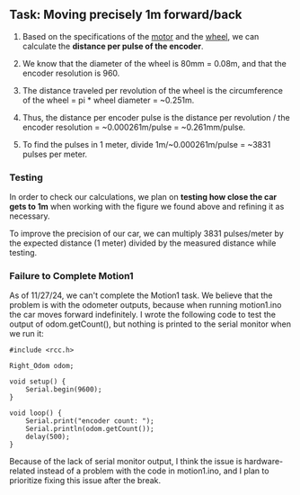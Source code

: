 ## Task: Moving precisely 1m forward/back 

1. Based on the specifications of the [motor](https://www.dfrobot.com/product-1457.html) and the [wheel](https://www.dfrobot.com/product-1535.html), we can calculate the **distance per pulse of the encoder**.

2. We know that the diameter of the wheel is 80mm = 0.08m, and that the encoder resolution is 960. 

3. The distance traveled per revolution of the wheel is the circumference of the wheel = pi * wheel diameter = ~0.251m. 

4. Thus, the distance per encoder pulse is the distance per revolution / the encoder resolution = ~0.000261m/pulse = ~0.261mm/pulse.

5. To find the pulses in 1 meter, divide 1m/~0.000261m/pulse = ~3831 pulses per meter.

### Testing
In order to check our calculations, we plan on **testing how close the car gets to 1m** when working with the figure we found above and refining it as necessary.

To improve the precision of our car, we can multiply 3831 pulses/meter by the expected distance (1 meter) divided by the measured distance while testing.

### Failure to Complete Motion1

As of 11/27/24, we can't complete the Motion1 task. We believe that the problem is with the odometer outputs, because when running motion1.ino the car moves forward indefinitely. I wrote the following code to test the output of odom.getCount(), but nothing is printed to the serial monitor when we run it: 

```
#include <rcc.h>

Right_Odom odom;

void setup() {
    Serial.begin(9600);
}

void loop() {
    Serial.print("encoder count: ");
    Serial.println(odom.getCount());
    delay(500);
}
```
Because of the lack of serial monitor output, I think the issue is hardware-related instead of a problem with the code in motion1.ino, and I plan to prioritize fixing this issue after the break. 
